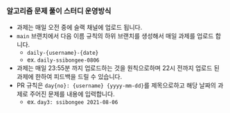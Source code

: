 ### 알고리즘 문제 풀이 스터디 운영방식

- 과제는 매일 오전 중에 슬랙 채널에 업로드 됩니다. 
- `main` 브랜치에서 다음 이름 규칙의 하위 브랜치를 생성해서 매일 과제를 업로드 합니다.
  - `daily-{username}-{date}` 
  - ex. `daily-ssibongee-0806`
- 과제는 매일 23:55분 까지 업로드하는 것을 원칙으로하며 22시 전까지 업로드 된 과제에 한하여 피드백을 드릴 수 있습니다.
- PR 규칙은 `day{no}: {username} {yyyy-mm-dd}`를 제목으로하고 해당 날짜의 과제로 주어진 문제를 내용에 입력합니다.
  - ex. `day3: ssibongee 2021-08-06`
